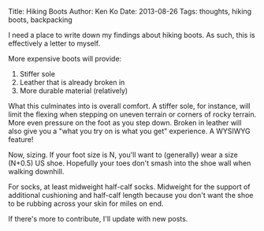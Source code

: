 Title: Hiking Boots
Author: Ken Ko
Date: 2013-08-26
Tags: thoughts, hiking boots, backpacking

I need a place to write down my findings about hiking boots. As such, this
is effectively a letter to myself.

More expensive boots will provide:

1. Stiffer sole
2. Leather that is already broken in
3. More durable material (relatively)

What this culminates into is overall comfort. A stiffer sole, for instance, 
will limit the flexing when stepping on uneven terrain or corners of rocky
terrain. More even pressure on the foot as you step down. Broken in 
leather will also give you a "what you try on is what you get" experience.
A WYSIWYG feature!

Now, sizing. If your foot size is N, you'll want to (generally) wear
a size (N+0.5) US shoe. Hopefully your toes don't smash into the shoe wall
when walking downhill. 

For socks, at least midweight half-calf socks. Midweight for the support
of additional cushioning and half-calf length because you don't want the
shoe to be rubbing across your skin for miles on end. 

If there's more to contribute, I'll update with new posts.
